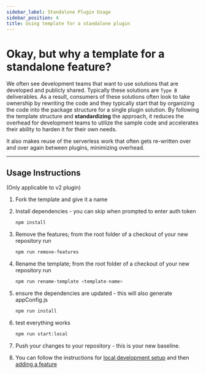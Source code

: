 ```yaml
---
sidebar_label: Standalone Plugin Usage
sidebar_position: 4
title: Using template for a standalone plugin
---
```


# Okay, but why a template for a standalone feature?

We often see development teams that want to use solutions that are developed and publicly shared. Typically these solutions are `Type B` deliverables. As a result, consumers of these solutions often look to take ownership by rewriting the code and they typically start that by organizing the code into the package structure for a single plugin solution. By following the template structure and **standardizing** the approach, it reduces the overhead for development teams to utilize the sample code and accelerates their ability to harden it for their own needs.

It also makes reuse of the serverless work that often gets re-written over and over again between plugins, minimizing overhead.

---

## Usage Instructions

(Only applicable to v2 plugin)

1. Fork the template and give it a name
2. Install dependencies - you can skip when prompted to enter auth token

   ```bash
   npm install
   ```

3. Remove the features; from the root folder of a checkout of your new repository run

   ```bash
   npm run remove-features
   ```

4. Rename the template; from the root folder of a checkout of your new repository run

   ```bash
   npm run rename-template <template-name>
   ```

5. ensure the dependencies are updated - this will also generate appConfig.js

   ```bash
   npm run install
   ```

6. test everything works

   ```bash
   npm run start:local
   ```

7. Push your changes to your repository - this is your new baseline.
8. You can follow the instructions for [local development setup](/setup-guides/local-setup-and-use) and then [adding a feature](/setup-guides/building-with-template#adding-a-feature)
